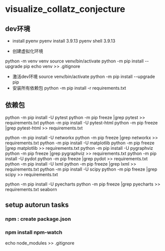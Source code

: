 # visualize_collatz_conjecture


##  dev环境
* install pyenv
  pyenv install 3.9.13
  pyenv shell 3.9.13

* 创建虚拟化环境
  
python -m venv venv
source venv/bin/activate
python -m pip install --upgrade pip
echo venv >> .gitignore

* 激活dev环境
source venv/bin/activate
python -m pip install --upgrade pip
* 安装所有依赖包
python -m pip install -r requirements.txt

## 依赖包

python -m pip install -U pytest
python -m pip freeze |grep pytest >> requirements.txt
python -m pip install -U pytest-html
python -m pip freeze |grep pytest-html >> requirements.txt

python -m pip install -U networkx
python -m pip freeze |grep networkx >> requirements.txt
python -m pip install -U matplotlib
python -m pip freeze |grep matplotlib >> requirements.txt
python -m pip install -U pygraphviz
python -m pip freeze |grep pygraphviz >> requirements.txt
python -m pip install -U pydot
python -m pip freeze |grep pydot >> requirements.txt
python -m pip install -U lxml
python -m pip freeze |grep lxml >> requirements.txt
python -m pip install -U scipy
python -m pip freeze |grep scipy >> requirements.txt


python -m pip install -U pyecharts
python -m pip freeze |grep pyecharts >> requirements.txt
seaborn
## setup autorun tasks
### npm : create package.json
### npm install npm-watch
echo node_modules >> .gitignore




